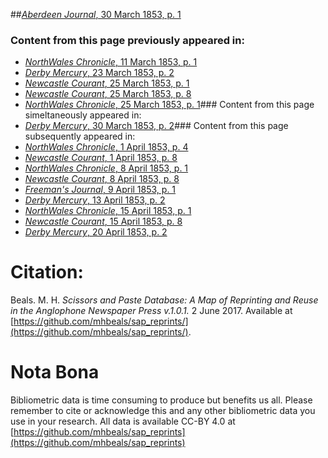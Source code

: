 ##[*Aberdeen Journal*, 30 March 1853, p. 1](https://mhbeals.github.io/sap_html/Aberdeen-Journal/Aberdeen-Journal-30-March-1853-p-1)

### Content from this page previously appeared in:
+ [*NorthWales Chronicle*, 11 March 1853, p. 1](https://mhbeals.github.io/sap_html/NorthWales-Chronicle/NorthWales-Chronicle-11-March-1853-p-1)
+ [*Derby Mercury*, 23 March 1853, p. 2](https://mhbeals.github.io/sap_html/Derby-Mercury/Derby-Mercury-23-March-1853-p-2)
+ [*Newcastle Courant*, 25 March 1853, p. 1](https://mhbeals.github.io/sap_html/Newcastle-Courant/Newcastle-Courant-25-March-1853-p-1)
+ [*Newcastle Courant*, 25 March 1853, p. 8](https://mhbeals.github.io/sap_html/Newcastle-Courant/Newcastle-Courant-25-March-1853-p-8)
+ [*NorthWales Chronicle*, 25 March 1853, p. 1](https://mhbeals.github.io/sap_html/NorthWales-Chronicle/NorthWales-Chronicle-25-March-1853-p-1)### Content from this page simeltaneously appeared in:
+ [*Derby Mercury*, 30 March 1853, p. 2](https://mhbeals.github.io/sap_html/Derby-Mercury/Derby-Mercury-30-March-1853-p-2)### Content from this page subsequently appeared in:
+ [*NorthWales Chronicle*, 1 April 1853, p. 4](https://mhbeals.github.io/sap_html/NorthWales-Chronicle/NorthWales-Chronicle-1-April-1853-p-4)
+ [*Newcastle Courant*, 1 April 1853, p. 8](https://mhbeals.github.io/sap_html/Newcastle-Courant/Newcastle-Courant-1-April-1853-p-8)
+ [*NorthWales Chronicle*, 8 April 1853, p. 1](https://mhbeals.github.io/sap_html/NorthWales-Chronicle/NorthWales-Chronicle-8-April-1853-p-1)
+ [*Newcastle Courant*, 8 April 1853, p. 8](https://mhbeals.github.io/sap_html/Newcastle-Courant/Newcastle-Courant-8-April-1853-p-8)
+ [*Freeman's Journal*, 9 April 1853, p. 1](https://mhbeals.github.io/sap_html/Freeman's-Journal/Freeman's-Journal-9-April-1853-p-1)
+ [*Derby Mercury*, 13 April 1853, p. 2](https://mhbeals.github.io/sap_html/Derby-Mercury/Derby-Mercury-13-April-1853-p-2)
+ [*NorthWales Chronicle*, 15 April 1853, p. 1](https://mhbeals.github.io/sap_html/NorthWales-Chronicle/NorthWales-Chronicle-15-April-1853-p-1)
+ [*Newcastle Courant*, 15 April 1853, p. 8](https://mhbeals.github.io/sap_html/Newcastle-Courant/Newcastle-Courant-15-April-1853-p-8)
+ [*Derby Mercury*, 20 April 1853, p. 2](https://mhbeals.github.io/sap_html/Derby-Mercury/Derby-Mercury-20-April-1853-p-2)
                    
# Citation: 

Beals. M. H. *Scissors and Paste Database: A Map of Reprinting and Reuse in the Anglophone Newspaper Press v.1.0.1.* 2 June 2017. Available at [https://github.com/mhbeals/sap_reprints/](https://github.com/mhbeals/sap_reprints/). 
                    
# Nota Bona

Bibliometric data is time consuming to produce but benefits us all. Please remember to cite or acknowledge this and any other bibliometric data you use in your research. All data is available CC-BY 4.0 at [https://github.com/mhbeals/sap_reprints](https://github.com/mhbeals/sap_reprints)